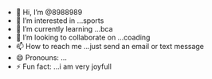 - 👋 Hi, I’m @8988989
- 👀 I’m interested in ...sports
- 🌱 I’m currently learning ...bca
- 💞️ I’m looking to collaborate on ...coading
- 📫 How to reach me ...just send an email or text message 
- 😄 Pronouns: ...
- ⚡ Fun fact: ...i am very joyfull

<!---
8988989/8988989 is a ✨ special ✨ repository because its `README.md` (this file) appears on your GitHub profile.
You can click the Preview link to take a look at your changes.
--->
